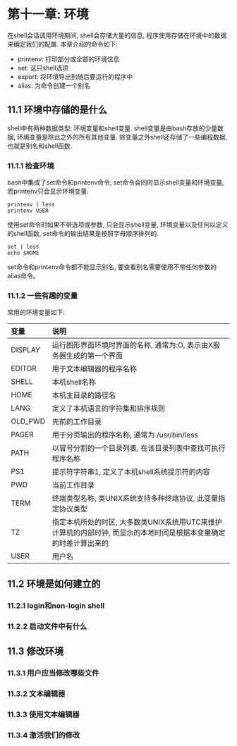 # 第十一章: 环境 #

在shell会话调用环境期间, shell会存储大量的信息, 程序使用存储在环境中的数据来确定我们的配置. 本章介绍的命令如下:

- printenv: 打印部分或全部的环境信息
- set: 这只shell选项
- export: 将环境导出到随后要运行的程序中
- alias: 为命令创建一个别名

## 11.1 环境中存储的是什么 ##

shell中有两种数据类型: 环境变量和shell变量. shell变量是由bash存放的少量数据, 环境变量是除此之外的所有其他变量. 除变量之外shell还存储了一些编程数据, 也就是别名和shell函数.

### 11.1.1 检查环境 ###

bash中集成了set命令和printenv命令, set命令会同时显示shell变量和环境变量, 而printenv只会显示环境变量.

```
printenv | less
printenv USER
```
使用set命令时如果不带选项或参数, 只会显示shell变量, 环境变量以及任何以定义的shell函数, set命令的输出结果是按照字母顺序排列的.

```
set | less
echo $HOME
```
set命令和printenv命令都不能显示别名, 要查看别名需要使用不带任何参数的alias命令。

### 11.1.2 一些有趣的变量 ###

常用的环境变量如下:

| 变量 | 说明 |
|:--|:--|
| DISPLAY | 运行图形界面环境时界面的名称, 通常为:O, 表示由X服务器生成的第一个界面 |
| EDITOR | 用于文本编辑器的程序名称 |
| SHELL | 本机shell名称 |
| HOME | 本机主目录的路径名 |
| LANG | 定义了本机语言的字符集和排序规则 |
| OLD_PWD | 先前的工作目录 |
| PAGER | 用于分页输出的程序名称, 通常为 /usr/bin/less |
| PATH | 以冒号分割的一个目录列表, 在该目录列表中查找可执行程序名称 |
| PS1 | 提示符字符串1, 定义了本机shell系统提示符的内容 |
| PWD | 当前工作目录 |
| TERM | 终端类型名称, 类UNIX系统支持多种终端协议, 此变量指定协议类型 |
| TZ | 指定本机所处的时区, 大多数类UNIX系统用UTC来维护计算机的内部时钟, 而显示的本地时间是根据本变量确定的时差计算出来的 |
| USER | 用户名 |

## 11.2 环境是如何建立的 ##

### 11.2.1 login和non-login shell ###

### 11.2.2 启动文件中有什么 ###

## 11.3 修改环境 ##

### 11.3.1 用户应当修改哪些文件 ###

### 11.3.2 文本编辑器 ###

### 11.3.3 使用文本编辑器 ###

### 11.3.4 激活我们的修改 ###
